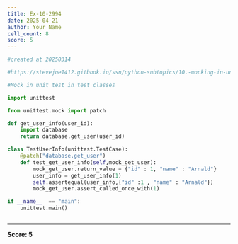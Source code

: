 ```yaml
---
title: Ex-10-2994
date: 2025-04-21
author: Your Name
cell_count: 8
score: 5
---
```


```python
#created at 20250314
```


```python
#https://stevejoe1412.gitbook.io/ssn/python-subtopics/10.-mocking-in-unit-tests
```


```python
#Mock in unit test in test classes
```


```python
import unittest
```


```python
from unittest.mock import patch
```


```python
def get_user_info(user_id):
    import database
    return database.get_user(user_id)
```


```python
class TestUserInfo(unittest.TestCase):
    @patch("database.get_user")
    def test_get_user_info(self,mock_get_user):
        mock_get_user.return_value = {"id" : 1, "name" : "Arnald"}
        user_info = get_user_info(1)
        self.assertequal(user_info,{"id" :1 , "name" : "Arnald"})
        mock_get_user.assert_called_once_with(1)

if __name__  == "main":
    unittest.main()
```


```python

```


---
**Score: 5**